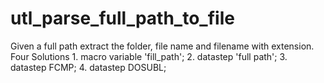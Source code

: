 # utl_parse_full_path_to_file
Given a full path extract the folder, file name and filename with extension.   Four Solutions    1. macro variable 'fill_path';   2. datastep  'full path';   3. datastep  FCMP;   4. datastep  DOSUBL;
